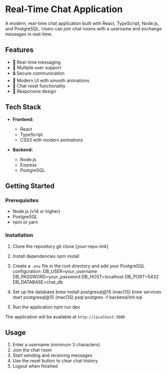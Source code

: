 # Real-Time Chat Application

A modern, real-time chat application built with React, TypeScript, Node.js, and PostgreSQL. Users can join chat rooms with a username and exchange messages in real-time.

## Features

- 🚀 Real-time messaging
- 👥 Multiple user support
- 🔒 Secure communication
- 💫 Modern UI with smooth animations
- 🔄 Chat reset functionality
- 📱 Responsive design

## Tech Stack

- **Frontend:**
  - React
  - TypeScript
  - CSS3 with modern animations

- **Backend:**
  - Node.js
  - Express
  - PostgreSQL

## Getting Started

### Prerequisites

- Node.js (v14 or higher)
- PostgreSQL
- npm or yarn

### Installation

1. Clone the repository
  git clone [your-repo-link]

2. Install dependencies
  npm install

3. Create a `.env` file in the root directory and add your PostgreSQL configuration:
  DB_USER=your_username
  DB_PASSWORD=your_password
  DB_HOST=localhost
  DB_PORT=5432
  DB_DATABASE=chat_db

4. Set up the database
  brew install postgresql@15 (macOS)
  brew services start postgresql@15 (macOS)
  psql postgres -f backend/init.sql

5. Run the application
  npm run dev

The application will be available at `http://localhost:3000`

## Usage

1. Enter a username (minimum 3 characters)
2. Join the chat room
3. Start sending and receiving messages
4. Use the reset button to clear chat history
5. Logout when finished

